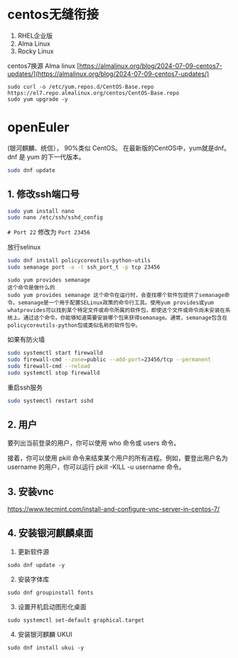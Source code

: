 # centos无缝衔接
1. RHEL企业版
2. Alma Linux
3. Rocky Linux

centos7换源 Alma linux [https://almalinux.org/blog/2024-07-09-centos7-updates/](https://almalinux.org/blog/2024-07-09-centos7-updates/)
```
sudo curl -o /etc/yum.repos.d/CentOS-Base.repo https://el7.repo.almalinux.org/centos/CentOS-Base.repo
sudo yum upgrade -y
```

# openEuler
(银河麒麟、统信）， 90%类似 CentOS。
在最新版的CentOS中，yum就是dnf。dnf 是 yum 的下一代版本。
```bash
sudo dnf update
```
## 1. 修改ssh端口号
```bash
sudo yum install nano
sudo nano /etc/ssh/sshd_config
```
`# Port 22` 修改为 `Port 23456` 

放行selinux

```bash
sudo dnf install policycoreutils-python-utils
sudo semanage port -a -t ssh_port_t -p tcp 23456
```
```text
sudo yum provides semanage
这个命令是做什么的
sudo yum provides semanage 这个命令在运行时，会查找哪个软件包提供了semanage命令。semanage是一个用于配置SELinux政策的命令行工具。使用yum provides或yum whatprovides可以找到某个特定文件或命令所属的软件包，即使这个文件或命令尚未安装在系统上。通过这个命令，你能够知道需要安装哪个包来获得semanage。通常，semanage包含在policycoreutils-python包或类似名称的软件包中。
```
如果有防火墙

```bash
sudo systemctl start firewalld
sudo firewall-cmd --zone=public --add-port=23456/tcp --permanent
sudo firewall-cmd --reload
sudo systemctl stop firewalld
```

重启ssh服务

```bash
sudo systemctl restart sshd
```
## 2. 用户
要列出当前登录的用户，你可以使用 who 命令或 users 命令。

接着，你可以使用 pkill 命令来结束某个用户的所有进程。例如，要登出用户名为 username 的用户，你可以运行 pkill -KILL -u username 命令。

## 3. 安装vnc
https://www.tecmint.com/install-and-configure-vnc-server-in-centos-7/

## 4. 安装银河麒麟桌面
1. 更新软件源
```
sudo dnf update -y
```
2. 安装字体库
```
sudo dnf groupinstall fonts
```
3. 设置开机启动图形化桌面
```
sudo systemctl set-default graphical.target
```
4. 安装银河麒麟 UKUI
```
sudo dnf install ukui -y
```
